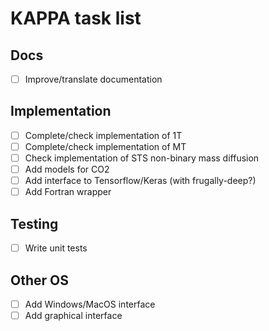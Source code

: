 # KAPPA task list

## Docs
- [ ] Improve/translate documentation 

## Implementation
- [ ] Complete/check implementation of 1T
- [ ] Complete/check implementation of MT
- [ ] Check implementation of STS non-binary mass diffusion
- [ ] Add models for CO2
- [ ] Add interface to Tensorflow/Keras (with frugally-deep?)
- [ ] Add Fortran wrapper

## Testing
- [ ] Write unit tests

## Other OS
- [ ] Add Windows/MacOS interface
- [ ] Add graphical interface
